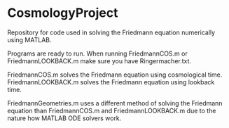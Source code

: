 # CosmologyProject
Repository for code used in solving the Friedmann equation numerically using MATLAB.

Programs are ready to run. When running FriedmannCOS.m or FriedmannLOOKBACK.m make sure you have Ringermacher.txt.

FriedmannCOS.m solves the Friedmann equation using cosmological time.
FriedmannLOOKBACK.m solves the Friedmann equation using lookback time.

FriedmannGeometries.m uses a different method of solving the Friedmann equation than FriedmannCOS.m and FriedmannLOOKBACK.m due to the nature how MATLAB ODE solvers work.
